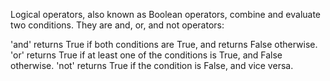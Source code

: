 Logical operators, also known as Boolean operators, combine and evaluate two conditions. They are and, or, and not operators:

'and' returns True if both conditions are True, and returns False otherwise.
'or' returns True if at least one of the conditions is True, and False otherwise.
'not' returns True if the condition is False, and vice versa.
